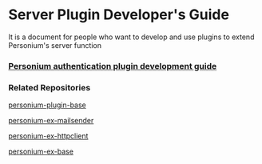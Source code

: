 # Server Plugin Developer's Guide  

It is a document for people who want to develop and use plugins to extend Personium's server function  

### [Personium authentication plugin development guide](./Personium_AuthenticationPluginDeveloperManual.md)  


### Related Repositories
[personium-plugin-base](https://github.com/personium/personium-plugin-base)

[personium-ex-mailsender](https://github.com/personium/personium-ex-mailsender)

[personium-ex-httpclient](https://github.com/personium/personium-ex-httpclient)

[personium-ex-base](https://github.com/personium/personium-ex-base)
